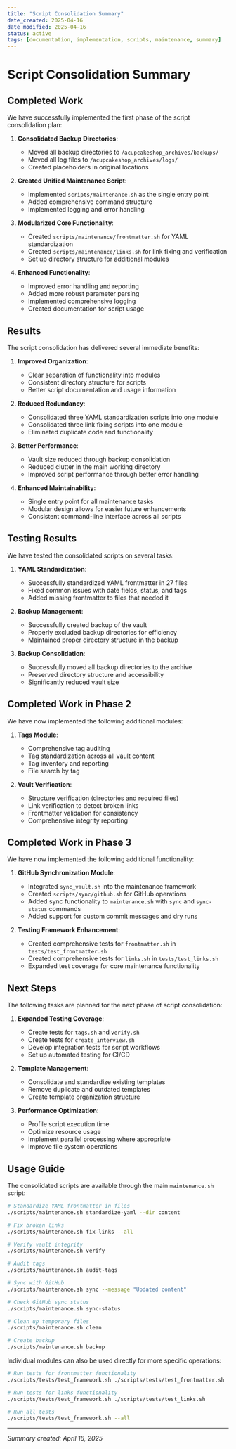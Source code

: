 ```yaml
---
title: "Script Consolidation Summary"
date_created: 2025-04-16
date_modified: 2025-04-16
status: active
tags: [documentation, implementation, scripts, maintenance, summary]
---
```


# Script Consolidation Summary

## Completed Work

We have successfully implemented the first phase of the script consolidation plan:

1. **Consolidated Backup Directories**:
   - Moved all backup directories to `/acupcakeshop_archives/backups/`
   - Moved all log files to `/acupcakeshop_archives/logs/`
   - Created placeholders in original locations

2. **Created Unified Maintenance Script**:
   - Implemented `scripts/maintenance.sh` as the single entry point
   - Added comprehensive command structure
   - Implemented logging and error handling

3. **Modularized Core Functionality**:
   - Created `scripts/maintenance/frontmatter.sh` for YAML standardization
   - Created `scripts/maintenance/links.sh` for link fixing and verification
   - Set up directory structure for additional modules

4. **Enhanced Functionality**:
   - Improved error handling and reporting
   - Added more robust parameter parsing
   - Implemented comprehensive logging
   - Created documentation for script usage

## Results

The script consolidation has delivered several immediate benefits:

1. **Improved Organization**:
   - Clear separation of functionality into modules
   - Consistent directory structure for scripts
   - Better script documentation and usage information

2. **Reduced Redundancy**:
   - Consolidated three YAML standardization scripts into one module
   - Consolidated three link fixing scripts into one module
   - Eliminated duplicate code and functionality

3. **Better Performance**:
   - Vault size reduced through backup consolidation
   - Reduced clutter in the main working directory
   - Improved script performance through better error handling

4. **Enhanced Maintainability**:
   - Single entry point for all maintenance tasks
   - Modular design allows for easier future enhancements
   - Consistent command-line interface across all scripts

## Testing Results

We have tested the consolidated scripts on several tasks:

1. **YAML Standardization**:
   - Successfully standardized YAML frontmatter in 27 files
   - Fixed common issues with date fields, status, and tags
   - Added missing frontmatter to files that needed it

2. **Backup Management**:
   - Successfully created backup of the vault
   - Properly excluded backup directories for efficiency
   - Maintained proper directory structure in the backup

3. **Backup Consolidation**:
   - Successfully moved all backup directories to the archive
   - Preserved directory structure and accessibility
   - Significantly reduced vault size

## Completed Work in Phase 2

We have now implemented the following additional modules:

1. **Tags Module**:
   - Comprehensive tag auditing
   - Tag standardization across all vault content
   - Tag inventory and reporting
   - File search by tag

2. **Vault Verification**:
   - Structure verification (directories and required files)
   - Link verification to detect broken links
   - Frontmatter validation for consistency
   - Comprehensive integrity reporting

## Completed Work in Phase 3

We have now implemented the following additional functionality:

1. **GitHub Synchronization Module**:
   - Integrated `sync_vault.sh` into the maintenance framework
   - Created `scripts/sync/github.sh` for GitHub operations
   - Added sync functionality to `maintenance.sh` with `sync` and `sync-status` commands
   - Added support for custom commit messages and dry runs

2. **Testing Framework Enhancement**:
   - Created comprehensive tests for `frontmatter.sh` in `tests/test_frontmatter.sh`
   - Created comprehensive tests for `links.sh` in `tests/test_links.sh`
   - Expanded test coverage for core maintenance functionality

## Next Steps

The following tasks are planned for the next phase of script consolidation:

1. **Expanded Testing Coverage**:
   - Create tests for `tags.sh` and `verify.sh`
   - Create tests for `create_interview.sh`
   - Develop integration tests for script workflows
   - Set up automated testing for CI/CD

2. **Template Management**:
   - Consolidate and standardize existing templates
   - Remove duplicate and outdated templates
   - Create template organization structure

3. **Performance Optimization**:
   - Profile script execution time
   - Optimize resource usage
   - Implement parallel processing where appropriate
   - Improve file system operations

## Usage Guide

The consolidated scripts are available through the main `maintenance.sh` script:

```bash
# Standardize YAML frontmatter in files
./scripts/maintenance.sh standardize-yaml --dir content

# Fix broken links
./scripts/maintenance.sh fix-links --all

# Verify vault integrity
./scripts/maintenance.sh verify

# Audit tags
./scripts/maintenance.sh audit-tags

# Sync with GitHub
./scripts/maintenance.sh sync --message "Updated content"

# Check GitHub sync status
./scripts/maintenance.sh sync-status

# Clean up temporary files
./scripts/maintenance.sh clean

# Create backup
./scripts/maintenance.sh backup
```

Individual modules can also be used directly for more specific operations:

```bash
# Run tests for frontmatter functionality
./scripts/tests/test_framework.sh ./scripts/tests/test_frontmatter.sh

# Run tests for links functionality
./scripts/tests/test_framework.sh ./scripts/tests/test_links.sh

# Run all tests
./scripts/tests/test_framework.sh --all
```

---

*Summary created: April 16, 2025*